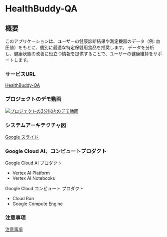 # HealthBuddy-QA

## 概要

このアプリケーションは、ユーザーの健康診断結果や測定機器のデータ（例: 血圧値）をもとに、個別に最適な特定保健用食品を推奨します。
データを分析し、健康状態の改善に役立つ情報を提供することで、ユーザーの健康維持をサポートします。

### サービスURL

[HealthBuddy-QA](https://healthbuddy-qa-frontend-service-658068769407.asia-northeast1.run.app/)


### プロジェクトのデモ動画
[![プロジェクトの3分以内のデモ動画](https://github.com/user-attachments/assets/2c816ee8-7789-408e-bc69-a5eeeed448f3)](https://youtu.be/y0cxFgFTzU4)

### システムアーキテクチャ図

[Google スライド](https://docs.google.com/presentation/d/1m8mq8HTRIOBMtdxCmtxbUD929ImGD4Ng5E-4NHmQb_8/edit#slide=id.g2895b56caaa_0_0)

### Google Cloud AI、コンピュートプロダクト

Google Cloud AI プロダクト
 - Vertex AI Platform
 - Vertex AI Notebooks

Google Cloud コンピュート プロダクト
 - Cloud Run
 - Google Compute Engine 


### 注意事項
[注意事項](https://github.com/gongqi-zhen/HealthBuddy-QA/blob/main/docs/notes.md)